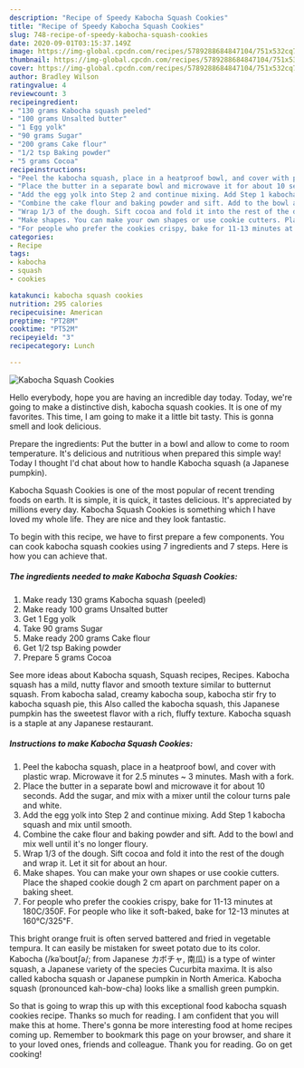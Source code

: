 ```yaml
---
description: "Recipe of Speedy Kabocha Squash Cookies"
title: "Recipe of Speedy Kabocha Squash Cookies"
slug: 748-recipe-of-speedy-kabocha-squash-cookies
date: 2020-09-01T03:15:37.149Z
image: https://img-global.cpcdn.com/recipes/5789288684847104/751x532cq70/kabocha-squash-cookies-recipe-main-photo.jpg
thumbnail: https://img-global.cpcdn.com/recipes/5789288684847104/751x532cq70/kabocha-squash-cookies-recipe-main-photo.jpg
cover: https://img-global.cpcdn.com/recipes/5789288684847104/751x532cq70/kabocha-squash-cookies-recipe-main-photo.jpg
author: Bradley Wilson
ratingvalue: 4
reviewcount: 3
recipeingredient:
- "130 grams Kabocha squash peeled"
- "100 grams Unsalted butter"
- "1 Egg yolk"
- "90 grams Sugar"
- "200 grams Cake flour"
- "1/2 tsp Baking powder"
- "5 grams Cocoa"
recipeinstructions:
- "Peel the kabocha squash, place in a heatproof bowl, and cover with plastic wrap. Microwave it for 2.5 minutes ~ 3 minutes. Mash with a fork."
- "Place the butter in a separate bowl and microwave it for about 10 seconds. Add the sugar, and mix with a mixer until the colour turns pale and white."
- "Add the egg yolk into Step 2 and continue mixing. Add Step 1 kabocha squash and mix until smooth."
- "Combine the cake flour and baking powder and sift. Add to the bowl and mix well until it&#39;s no longer floury."
- "Wrap 1/3 of the dough. Sift cocoa and fold it into the rest of the dough and wrap it. Let it sit for about an hour."
- "Make shapes. You can make your own shapes or use cookie cutters. Place the shaped cookie dough 2 cm apart on parchment paper on a baking sheet."
- "For people who prefer the cookies crispy, bake for 11-13 minutes at 180C/350F. For people who like it soft-baked, bake for 12-13 minutes at 160℃/325℉."
categories:
- Recipe
tags:
- kabocha
- squash
- cookies

katakunci: kabocha squash cookies 
nutrition: 295 calories
recipecuisine: American
preptime: "PT28M"
cooktime: "PT52M"
recipeyield: "3"
recipecategory: Lunch

---
```



![Kabocha Squash Cookies](https://img-global.cpcdn.com/recipes/5789288684847104/751x532cq70/kabocha-squash-cookies-recipe-main-photo.jpg)

Hello everybody, hope you are having an incredible day today. Today, we're going to make a distinctive dish, kabocha squash cookies. It is one of my favorites. This time, I am going to make it a little bit tasty. This is gonna smell and look delicious.

Prepare the ingredients: Put the butter in a bowl and allow to come to room temperature. It&#39;s delicious and nutritious when prepared this simple way! Today I thought I&#39;d chat about how to handle Kabocha squash (a Japanese pumpkin).

Kabocha Squash Cookies is one of the most popular of recent trending foods on earth. It is simple, it is quick, it tastes delicious. It's appreciated by millions every day. Kabocha Squash Cookies is something which I have loved my whole life. They are nice and they look fantastic.


To begin with this recipe, we have to first prepare a few components. You can cook kabocha squash cookies using 7 ingredients and 7 steps. Here is how you can achieve that.

<!--inarticleads1-->

##### The ingredients needed to make Kabocha Squash Cookies:

1. Make ready 130 grams Kabocha squash (peeled)
1. Make ready 100 grams Unsalted butter
1. Get 1 Egg yolk
1. Take 90 grams Sugar
1. Make ready 200 grams Cake flour
1. Get 1/2 tsp Baking powder
1. Prepare 5 grams Cocoa


See more ideas about Kabocha squash, Squash recipes, Recipes. Kabocha squash has a mild, nutty flavor and smooth texture similar to butternut squash. From kabocha salad, creamy kabocha soup, kabocha stir fry to kabocha squash pie, this Also called the kabocha squash, this Japanese pumpkin has the sweetest flavor with a rich, fluffy texture. Kabocha squash is a staple at any Japanese restaurant. 

<!--inarticleads2-->

##### Instructions to make Kabocha Squash Cookies:

1. Peel the kabocha squash, place in a heatproof bowl, and cover with plastic wrap. Microwave it for 2.5 minutes ~ 3 minutes. Mash with a fork.
1. Place the butter in a separate bowl and microwave it for about 10 seconds. Add the sugar, and mix with a mixer until the colour turns pale and white.
1. Add the egg yolk into Step 2 and continue mixing. Add Step 1 kabocha squash and mix until smooth.
1. Combine the cake flour and baking powder and sift. Add to the bowl and mix well until it&#39;s no longer floury.
1. Wrap 1/3 of the dough. Sift cocoa and fold it into the rest of the dough and wrap it. Let it sit for about an hour.
1. Make shapes. You can make your own shapes or use cookie cutters. Place the shaped cookie dough 2 cm apart on parchment paper on a baking sheet.
1. For people who prefer the cookies crispy, bake for 11-13 minutes at 180C/350F. For people who like it soft-baked, bake for 12-13 minutes at 160℃/325℉.


This bright orange fruit is often served battered and fried in vegetable tempura. It can easily be mistaken for sweet potato due to its color. Kabocha (/kəˈboʊtʃə/; from Japanese カボチャ, 南瓜) is a type of winter squash, a Japanese variety of the species Cucurbita maxima. It is also called kabocha squash or Japanese pumpkin in North America. Kabocha squash (pronounced kah-bow-cha) looks like a smallish green pumpkin. 

So that is going to wrap this up with this exceptional food kabocha squash cookies recipe. Thanks so much for reading. I am confident that you will make this at home. There's gonna be more interesting food at home recipes coming up. Remember to bookmark this page on your browser, and share it to your loved ones, friends and colleague. Thank you for reading. Go on get cooking!
